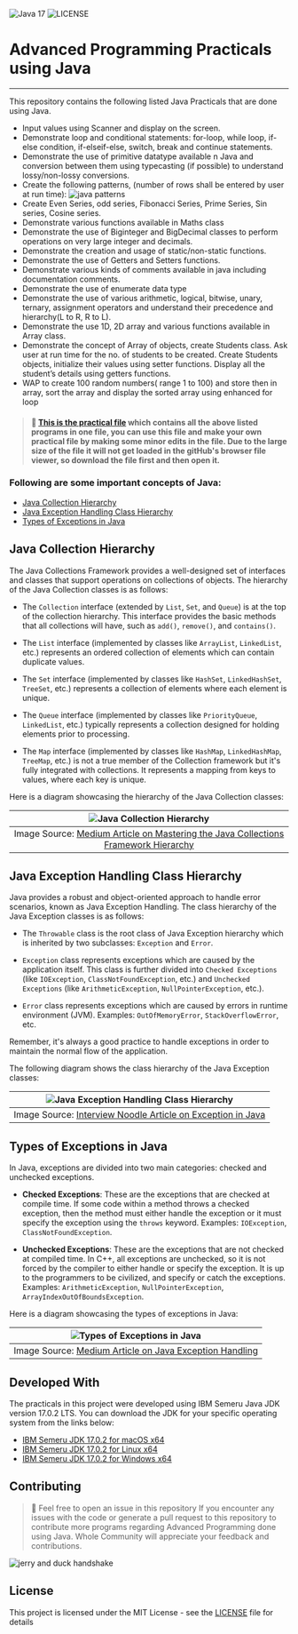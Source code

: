 ![Java 17](https://img.shields.io/badge/Java-17.0.2_LTS-blue)
![LICENSE](https://img.shields.io/badge/License-MIT-green)
# Advanced Programming Practicals using Java
***
This repository contains the following listed Java Practicals that are done using Java.

- Input values using Scanner and display on the screen.
- Demonstrate loop and conditional statements: for-loop, while loop, if-else condition, if-elseif-else, switch, break and continue statements. 
- Demonstrate the use of primitive datatype available n Java and conversion between them using typecasting (if possible) to understand lossy/non-lossy conversions.
- Create the following patterns, (number of rows shall be entered by user at run time):
  ![java patterns](ProjectImages/img.png)
- Create Even Series, odd series, Fibonacci Series, Prime Series, Sin series, Cosine series. 
- Demonstrate various functions available in Maths class 
- Demonstrate the use of Biginteger and BigDecimal classes to perform operations on very large integer and decimals. 
- Demonstrate the creation and usage of static/non-static functions. 
- Demonstrate the use of Getters and Setters functions. 
- Demonstrate various kinds of comments available in java including documentation comments. 
- Demonstrate the use of enumerate data type 
- Demonstrate the use of various arithmetic, logical, bitwise, unary, ternary, assignment operators and understand their precedence and hierarchy(L to R, R to L). 
- Demonstrate the use 1D, 2D array and various functions available in Array class. 
- Demonstrate the concept of Array of objects, create Students class. Ask user at run time for the no. of students to be created. Create Students objects, initialize their values using setter functions. Display all the student’s details using getters functions. 
- WAP to create 100 random numbers( range 1 to 100) and store then in array, sort the array and display the sorted array using enhanced for loop

> #### :page_facing_up: [This is the practical file](Practical%20File/Advanced%20Programming%20Lab%20Programs%20By%20Tavneet%20singh.docx) which contains all the above listed programs in one file, you can use this file and make your own practical file by making some minor edits in the file. Due to the large size of the file it will not get loaded in the gitHub's browser file viewer, so download the file first and then open it.

### Following are some important concepts of Java:
- [Java Collection Hierarchy](#java-collection-hierarchy)
- [Java Exception Handling Class Hierarchy](#java-exception-handling-class-hierarchy)
- [Types of Exceptions in Java](#types-of-exceptions-in-java)

## Java Collection Hierarchy

The Java Collections Framework provides a well-designed set of interfaces and classes that support operations on collections of objects. The hierarchy of the Java Collection classes is as follows:

- The `Collection` interface (extended by `List`, `Set`, and `Queue`) is at the top of the collection hierarchy. This interface provides the basic methods that all collections will have, such as `add()`, `remove()`, and `contains()`.

- The `List` interface (implemented by classes like `ArrayList`, `LinkedList`, etc.) represents an ordered collection of elements which can contain duplicate values.

- The `Set` interface (implemented by classes like `HashSet`, `LinkedHashSet`, `TreeSet`, etc.) represents a collection of elements where each element is unique.

- The `Queue` interface (implemented by classes like `PriorityQueue`, `LinkedList`, etc.) typically represents a collection designed for holding elements prior to processing.

- The `Map` interface (implemented by classes like `HashMap`, `LinkedHashMap`, `TreeMap`, etc.) is not a true member of the Collection framework but it's fully integrated with collections. It represents a mapping from keys to values, where each key is unique.

Here is a diagram showcasing the hierarchy of the Java Collection classes:

|                                                                      ![Java Collection Hierarchy](ProjectImages/java-collection-hierarchy.png)                                                                       |
|:--------------------------------------------------------------------------------------------------------------------------------------------------------------------------------------------------------------------:|
| Image Source: [Medium Article on Mastering the Java Collections Framework Hierarchy](https://medium.com/@mbanaee61/mastering-the-java-collections-framework-hierarchy-with-java-code-and-junit-testing-ab2eb87746ed) |

## Java Exception Handling Class Hierarchy

Java provides a robust and object-oriented approach to handle error scenarios, known as Java Exception Handling. The class hierarchy of the Java Exception classes is as follows:

- The `Throwable` class is the root class of Java Exception hierarchy which is inherited by two subclasses: `Exception` and `Error`.

- `Exception` class represents exceptions which are caused by the application itself. This class is further divided into `Checked Exceptions` (like `IOException`, `ClassNotFoundException`, etc.) and `Unchecked Exceptions` (like `ArithmeticException`, `NullPointerException`, etc.).

- `Error` class represents exceptions which are caused by errors in runtime environment (JVM). Examples: `OutOfMemoryError`, `StackOverflowError`, etc.

Remember, it's always a good practice to handle exceptions in order to maintain the normal flow of the application.

The following diagram shows the class hierarchy of the Java Exception classes:

|       ![Java Exception Handling Class Hierarchy](ProjectImages/java-exception-handling-class-hierarchy-diagram.png)       |
|:-------------------------------------------------------------------------------------------------------------------------:|
| Image Source: [Interview Noodle Article on Exception in Java](https://interviewnoodle.com/exception-in-java-89a0b41e0c45) |

## Types of Exceptions in Java

In Java, exceptions are divided into two main categories: checked and unchecked exceptions.

- **Checked Exceptions**: These are the exceptions that are checked at compile time. If some code within a method throws a checked exception, then the method must either handle the exception or it must specify the exception using the `throws` keyword. Examples: `IOException`, `ClassNotFoundException`.

- **Unchecked Exceptions**: These are the exceptions that are not checked at compiled time. In C++, all exceptions are unchecked, so it is not forced by the compiler to either handle or specify the exception. It is up to the programmers to be civilized, and specify or catch the exceptions. Examples: `ArithmeticException`, `NullPointerException`, `ArrayIndexOutOfBoundsException`.

Here is a diagram showcasing the types of exceptions in Java:

|                           ![Types of Exceptions in Java](ProjectImages/types-of-exception-in-java.png)                           |
|:--------------------------------------------------------------------------------------------------------------------------------:|
| Image Source: [Medium Article on Java Exception Handling](https://medium.com/@bhavyasri9177/java-exception-handling-3b751904f41) |

## Developed With

The practicals in this project were developed using IBM Semeru Java JDK version 17.0.2 LTS. You can download the JDK for your specific operating system from the links below:

- [IBM Semeru JDK 17.0.2 for macOS x64](https://github.com/ibmruntimes/semeru17-binaries/releases/download/jdk-17.0.2%2B8_openj9-0.30.0/ibm-semeru-open-jdk_x64_mac_17.0.2_8_openj9-0.30.0.tar.gz)
- [IBM Semeru JDK 17.0.2 for Linux x64](https://github.com/ibmruntimes/semeru17-binaries/releases/download/jdk-17.0.2%2B8_openj9-0.30.0/ibm-semeru-open-jdk_x64_linux_17.0.2_8_openj9-0.30.0.tar.gz)
- [IBM Semeru JDK 17.0.2 for Windows x64](https://github.com/ibmruntimes/semeru17-binaries/releases/download/jdk-17.0.2%2B8_openj9-0.30.0/ibm-semeru-open-jdk_x64_windows_17.0.2_8_openj9-0.30.0.zip)



## Contributing
>  :handshake: Feel free to open an issue in this repository If you encounter any issues with the code or generate a pull request to this repository to contribute more programs regarding Advanced Programming done using Java. Whole Community will appreciate your feedback and contributions.

![jerry and duck handshake](https://tenor.com/en-GB/view/tom-and-jerry-jerry-the-mouse-jerry-shake-hands-handshake-gif-17827738.gif)

## License
This project is licensed under the MIT License - see the [LICENSE](LICENSE) file for details
 